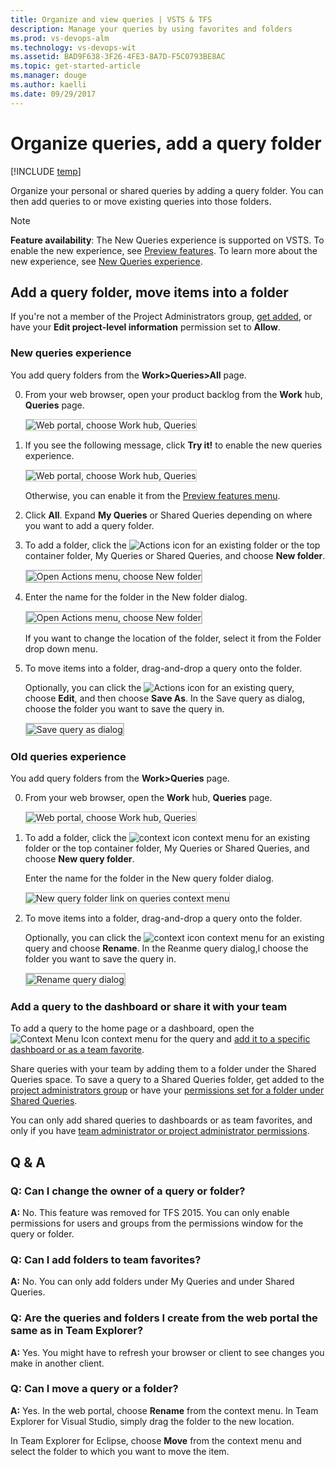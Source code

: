 ```yaml
---
title: Organize and view queries | VSTS & TFS
description: Manage your queries by using favorites and folders 
ms.prod: vs-devops-alm
ms.technology: vs-devops-wit
ms.assetid: BAD9F638-3F26-4FE3-8A7D-F5C0793BE8AC  
ms.topic: get-started-article
ms.manager: douge
ms.author: kaelli
ms.date: 09/29/2017  
---
```



# Organize queries, add a query folder    

[!INCLUDE [temp](../_shared/version-vsts-tfs-all-versions.md)]

Organize your personal or shared queries by adding a query folder. You can then add queries to or move existing queries into those folders.
 

> [!NOTE]  
> **Feature availability**: The New Queries experience is supported on VSTS. To enable the new experience, see [Preview features](../../collaborate/preview-features.md). To learn more about the new experience, see [New Queries experience](queries-preview.md).  

## Add a query folder, move items into a folder 

If you're not a member of the Project Administrators group, [get added](../../security/set-project-collection-level-permissions.md), or have your **Edit project-level information** permission set to **Allow**.

### New queries experience

You add query folders from the **Work>Queries>All** page.

0. From your web browser, open your product backlog from the **Work** hub, **Queries** page. 
 
	<img src="_img/view-run-queries/open-hub-page.png" alt="Web portal, choose Work hub, Queries" style="border: 1px solid #C3C3C3;" /> 

0. If you see the following message, click **Try it!** to enable the new queries experience.   
 
	<img src="_img/view-run-queries/try-new-queries-experience.png" alt="Web portal, choose Work hub, Queries" style="border: 1px solid #C3C3C3;" /> 

	Otherwise, you can enable it from the [Preview features menu](../../collaborate/preview-features.md). 
 
0. Click **All**. Expand **My Queries** or Shared Queries depending on where you want to add a query folder. 
 
0. To add a folder, click the ![Actions icon](../_img/icons/actions-icon.png) for an existing folder or the top container folder, My Queries or Shared Queries, and choose **New folder**. 

	<img src="_img/organize-queries/select-new-folder.png" alt="Open Actions menu, choose New folder" style="border: 2px solid #C3C3C3;" />

0. Enter the name for the folder in the New folder dialog.  

	<img src="_img/organize-queries/new-folder-dialog.png" alt="Open Actions menu, choose New folder" style="border: 2px solid #C3C3C3;" />

	If you want to change the location of the folder, select it from the Folder drop down menu. 

0. To move items into a folder, drag-and-drop a query onto the folder. 

	Optionally, you can click the ![Actions icon](../_img/icons/actions-icon.png)  for an existing query, choose **Edit**, and then choose **Save As**. In the Save query as dialog, choose the folder you want to save the query in. 

	<img src="_img/organize-queries/save-query-as-dialog.png" alt="Save query as dialog" style="border: 2px solid #C3C3C3;" />

### Old queries experience 

You add query folders from the **Work>Queries** page.

0. From your web browser, open the **Work** hub, **Queries** page. 
 
	<img src="_img/organize-queries/open-queries-old-experience.png" alt="Web portal, choose Work hub, Queries" style="border: 1px solid #C3C3C3;" /> 

0. To add a folder, click the ![context icon](../_img/icons/context_menu.png)  context menu for an existing folder or the top container folder, My Queries or Shared Queries, and choose **New query folder**. 

	Enter the name for the folder in the New query folder dialog.  

	<img src="_img/set-query-perm-new-folder.png" alt="New query folder link on queries context menu" style="border: 1px solid #C3C3C3;" /> 

0. To move items into a folder, drag-and-drop a query onto the folder. 

	Optionally, you can click the ![context icon](../_img/icons/context_menu.png) context menu for an existing query and choose **Rename**. In the Reanme query dialog,l choose the folder you want to save the query in. 

	<img src="_img/organize-queries/rename-query-old-experience.png" alt="Rename query dialog" style="border: 2px solid #C3C3C3;" />

<a id="favorite-query">  </a>
### Add a query to the dashboard or share it with your team 
To add a query to the home page or a dashboard, open the ![Context Menu Icon](_img/22.png) context menu for the query and [add it to a specific dashboard or as a team favorite](../../report/dashboards/dashboards.md).   

Share queries with your team by adding them to a folder under the Shared Queries space.  To save a query to a Shared Queries folder, get added to the [project administrators group](../../security/add-users-team-project.md) or have your [permissions set for a folder under Shared Queries](set-query-permissions.md). 

You can only add shared queries to dashboards or as team favorites, and only if you have [team administrator or project administrator permissions](../scale/manage-team-assets.md). 



## Q & A   
<!-- BEGINSECTION class="md-qanda" -->

### Q: Can I change the owner of a query or folder?

**A:** No. This feature was removed for TFS 2015. You can only enable permissions for users and groups from the permissions window for the query or folder.

### Q: Can I add folders to team favorites?

**A:** No. You can only add folders under My Queries and under Shared Queries.

### Q: Are the queries and folders I create from the web portal the same as in Team Explorer?

**A:** Yes. You might have to refresh your browser or client to see changes you make in another client.

### Q: Can I move a query or a folder?  

**A:** Yes. In the web portal, choose **Rename** from the context menu. In Team Explorer for Visual Studio, simply drag the folder to the new location.  

In Team Explorer for Eclipse, choose **Move** from the context menu and select the folder to which you want to move the item.

<!-- ENDSECTION --> 
